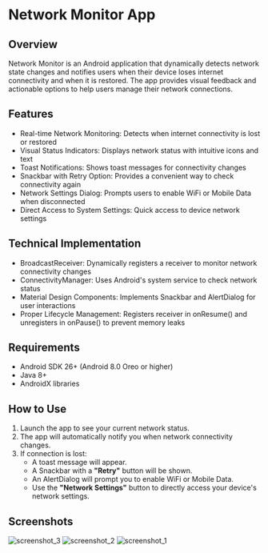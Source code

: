# Network Monitor App
## Overview
Network Monitor is an Android application that dynamically detects network state changes and notifies users when their device loses internet connectivity and when it is restored. The app provides visual feedback and actionable options to help users manage their network connections.

## Features
- Real-time Network Monitoring: Detects when internet connectivity is lost or restored
- Visual Status Indicators: Displays network status with intuitive icons and text
- Toast Notifications: Shows toast messages for connectivity changes
- Snackbar with Retry Option: Provides a convenient way to check connectivity again
- Network Settings Dialog: Prompts users to enable WiFi or Mobile Data when disconnected
- Direct Access to System Settings: Quick access to device network settings

## Technical Implementation
- BroadcastReceiver: Dynamically registers a receiver to monitor network connectivity changes
- ConnectivityManager: Uses Android's system service to check network status
- Material Design Components: Implements Snackbar and AlertDialog for user interactions
- Proper Lifecycle Management: Registers receiver in onResume() and unregisters in onPause() to prevent memory leaks

## Requirements
- Android SDK 26+ (Android 8.0 Oreo or higher)
- Java 8+
- AndroidX libraries
## How to Use

1. Launch the app to see your current network status.
2. The app will automatically notify you when network connectivity changes.
3. If connection is lost:
   - A toast message will appear.
   - A Snackbar with a **"Retry"** button will be shown.
   - An AlertDialog will prompt you to enable WiFi or Mobile Data.
   - Use the **"Network Settings"** button to directly access your device's network settings.

## Screenshots
![screenshot_3](https://github.com/user-attachments/assets/c5f9305b-0319-41f7-9958-3fc1ae31e9de)
![screenshot_2](https://github.com/user-attachments/assets/a5204373-266f-4a77-a567-f241449bf213)
![screenshot_1](https://github.com/user-attachments/assets/c9d5e4b6-f318-4f2c-8a74-f7605b8c0581)



